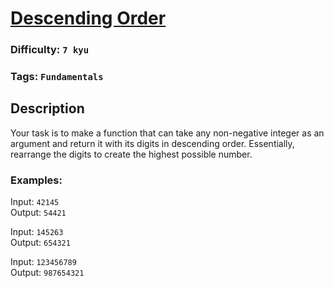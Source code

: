 # [Descending Order](https://www.codewars.com/kata/5467e4d82edf8bbf40000155)

### Difficulty: `7 kyu`

### Tags: `Fundamentals`

## Description

Your task is to make a function that can take any non-negative integer as an argument and return it with its digits in descending order. Essentially, rearrange the digits to create the highest possible number.

### Examples:

Input: `42145`   
Output: `54421`  

Input: `145263`   
Output: `654321`

Input: `123456789`   
Output: `987654321`